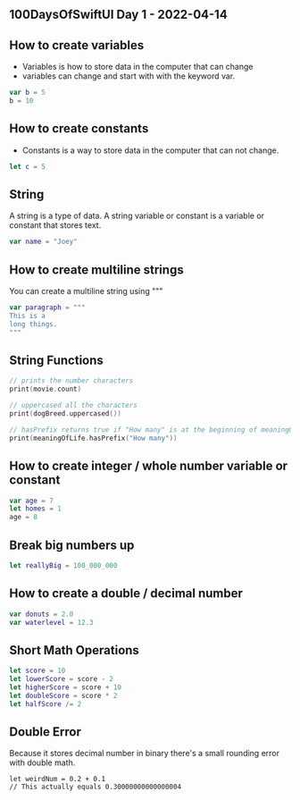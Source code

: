 ## 100DaysOfSwiftUI Day 1 - 2022-04-14

## How to create variables

- Variables is how to store data in the computer that can change
- variables can change and start with with the keyword var.

```swift
var b = 5
b = 10
```

## How to create constants

- Constants is a way to store data in the computer that can not change. 

```swift
let c = 5
```

## String

A string is a type of data.  A string variable or constant is a variable or constant that stores text.

```swift
var name = "Joey"
```

## How to create multiline strings

You can create a multiline string using """

```swift
var paragraph = """
This is a 
long things.
"""
```

## String Functions

```swift
// prints the number characters
print(movie.count)

// uppercased all the characters
print(dogBreed.uppercased())

// hasPrefix returns true if "How many" is at the beginning of meaningOfLife variable
print(meaningOfLife.hasPrefix("How many"))

```

## How to create integer / whole number variable or constant


```swift
var age = 7
let homes = 1
age = 8
```

## Break big numbers up

```swift
let reallyBig = 100_000_000
```

## How to create a double / decimal number

```swift 
var donuts = 2.0
var waterlevel = 12.3
```

## Short Math Operations

```swift
let score = 10
let lowerScore = score - 2
let higherScore = score + 10
let doubleScore = score * 2
let halfScore /= 2
```

## Double Error

Because it stores decimal number in binary there's a small rounding error with double math.

```
let weirdNum = 0.2 + 0.1
// This actually equals 0.30000000000000004
```
